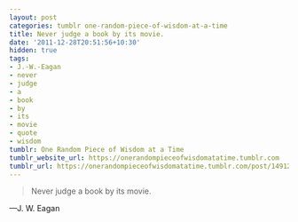 ```yaml
---
layout: post
categories: tumblr one-random-piece-of-wisdom-at-a-time
title: Never judge a book by its movie.
date: '2011-12-28T20:51:56+10:30'
hidden: true
tags:
- J.-W.-Eagan
- never
- judge
- a
- book
- by
- its
- movie
- quote
- wisdom
tumblr: One Random Piece of Wisdom at a Time
tumblr_website_url: https://onerandompieceofwisdomatatime.tumblr.com
tumblr_url: https://onerandompieceofwisdomatatime.tumblr.com/post/14912657319/never-judge-a-book-by-its-movie
---
```

> Never judge a book by its movie.

—J. W. Eagan
